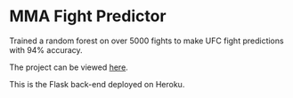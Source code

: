 # MMA Fight Predictor 

Trained a random forest on over 5000 fights to make UFC fight predictions with 94% accuracy.

The project can be viewed [here](https://jdhushenthen.github.io/mma-fight-predictor/).

This is the Flask back-end deployed on Heroku.
